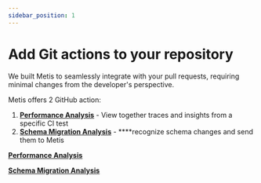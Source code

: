 ```yaml
---
sidebar_position: 1
---
```


# Add Git actions to your repository

We built Metis to seamlessly integrate with your pull requests, requiring minimal changes from the developer's perspective.

Metis offers 2 GitHub action:

1. [**Performance Analysis**](Add%20Git%20actions%20to%20your%20repository%20a59d618d63aa43e4b1788f8b6d47a359/Performance%20Analysis%2014469c8274c94f86849b42c411e35e6a.md) - View together traces and insights from a specific CI test
2. [**Schema Migration Analysis**](Add%20Git%20actions%20to%20your%20repository%20a59d618d63aa43e4b1788f8b6d47a359/Schema%20Migration%20Analysis%204b0e07c35381439e8becc126735a0186.md) - \*\*\*\*recognize schema changes and send them to Metis

[**Performance Analysis**](Add%20Git%20actions%20to%20your%20repository%20a59d618d63aa43e4b1788f8b6d47a359/Performance%20Analysis%2014469c8274c94f86849b42c411e35e6a.md)

[**Schema Migration Analysis**](Add%20Git%20actions%20to%20your%20repository%20a59d618d63aa43e4b1788f8b6d47a359/Schema%20Migration%20Analysis%204b0e07c35381439e8becc126735a0186.md)
